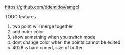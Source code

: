https://github.com/ddemidov/amgcl

TODO features 
1. two point will merge together
2. add  outer color
3. show something when you switch mode
4. dont change color when the points cannot be edited
5. 4028 is hard coded, size of buffer 